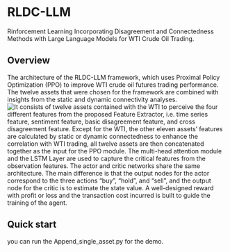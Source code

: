 # RLDC-LLM
Rinforcement Learning Incorporating Disagreement and Connectedness Methods with Large Language Models for WTI Crude Oil Trading.

## Overview
The architecture of the RLDC-LLM framework, which uses Proximal Policy Optimization (PPO) to improve WTI crude oil futures trading performance. The twelve assets that were chosen for the framework are combined with insights from the static and dynamic connectivity analyses.
![It consists of twelve assets contained with the WTI to perceive the four different features from the proposed
Feature Extractor, i.e. time series feature, sentiment feature, basic disagreement feature, and cross disagreement feature.
Except for the WTI, the other eleven assets’ features are calculated by static or dynamic connectedness to enhance the
correlation with WTI trading, all twelve assets are then concatenated together as the input for the PPO module. The
multi-head attention module and the LSTM Layer are used to capture the critical features from the observation features.
The actor and critic networks share the same architecture. The main difference is that the output nodes for the actor
correspond to the three actions “buy”, “hold”, and “sell”, and the output node for the critic is to estimate the state value.
A well-designed reward with profit or loss and the transaction cost incurred is built to guide the training of the agent.](PPO.png)

## Quick start
you can run the Append_single_asset.py for the demo. 
